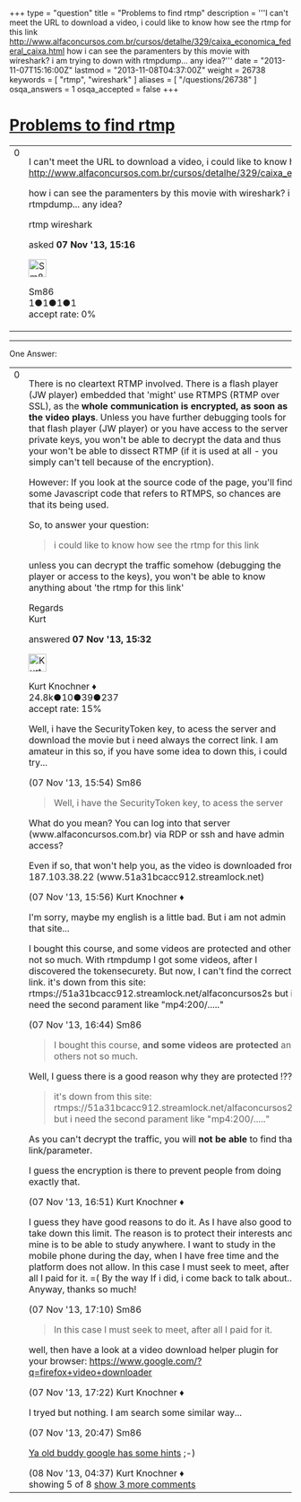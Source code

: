 +++
type = "question"
title = "Problems to find rtmp"
description = '''I can&#x27;t meet the URL to download a video, i could like to know how see the rtmp for this link http://www.alfaconcursos.com.br/cursos/detalhe/329/caixa_economica_federal_caixa.html how i can see the paramenters by this movie with wireshark? i am trying to down with rtmpdump... any idea?'''
date = "2013-11-07T15:16:00Z"
lastmod = "2013-11-08T04:37:00Z"
weight = 26738
keywords = [ "rtmp", "wireshark" ]
aliases = [ "/questions/26738" ]
osqa_answers = 1
osqa_accepted = false
+++

<div class="headNormal">

# [Problems to find rtmp](/questions/26738/problems-to-find-rtmp)

</div>

<div id="main-body">

<div id="askform">

<table id="question-table" style="width:100%;"><colgroup><col style="width: 50%" /><col style="width: 50%" /></colgroup><tbody><tr class="odd"><td style="width: 30px; vertical-align: top"><div class="vote-buttons"><span id="post-26738-upvote" class="ajax-command post-vote up" rel="nofollow" title="I like this post (click again to cancel)"> </span><div id="post-26738-score" class="post-score" title="current number of votes">0</div><span id="post-26738-downvote" class="ajax-command post-vote down" rel="nofollow" title="I dont like this post (click again to cancel)"> </span> <span id="favorite-mark" class="ajax-command favorite-mark" rel="nofollow" title="mark/unmark this question as favorite (click again to cancel)"> </span><div id="favorite-count" class="favorite-count"></div></div></td><td><div id="item-right"><div class="question-body"><p>I can't meet the URL to download a video, i could like to know how see the rtmp for this link <a href="http://www.alfaconcursos.com.br/cursos/detalhe/329/caixa_economica_federal_caixa.html">http://www.alfaconcursos.com.br/cursos/detalhe/329/caixa_economica_federal_caixa.html</a></p><p>how i can see the paramenters by this movie with wireshark? i am trying to down with rtmpdump... any idea?</p></div><div id="question-tags" class="tags-container tags"><span class="post-tag tag-link-rtmp" rel="tag" title="see questions tagged &#39;rtmp&#39;">rtmp</span> <span class="post-tag tag-link-wireshark" rel="tag" title="see questions tagged &#39;wireshark&#39;">wireshark</span></div><div id="question-controls" class="post-controls"></div><div class="post-update-info-container"><div class="post-update-info post-update-info-user"><p>asked <strong>07 Nov '13, 15:16</strong></p><img src="https://secure.gravatar.com/avatar/dbf5776259deb8ecf86a6e3102892143?s=32&amp;d=identicon&amp;r=g" class="gravatar" width="32" height="32" alt="Sm86&#39;s gravatar image" /><p><span>Sm86</span><br />
<span class="score" title="1 reputation points">1</span><span title="1 badges"><span class="badge1">●</span><span class="badgecount">1</span></span><span title="1 badges"><span class="silver">●</span><span class="badgecount">1</span></span><span title="1 badges"><span class="bronze">●</span><span class="badgecount">1</span></span><br />
<span class="accept_rate" title="Rate of the user&#39;s accepted answers">accept rate:</span> <span title="Sm86 has no accepted answers">0%</span></p></div></div><div id="comments-container-26738" class="comments-container"></div><div id="comment-tools-26738" class="comment-tools"></div><div class="clear"></div><div id="comment-26738-form-container" class="comment-form-container"></div><div class="clear"></div></div></td></tr></tbody></table>

------------------------------------------------------------------------

<div class="tabBar">

<span id="sort-top"></span>

<div class="headQuestions">

One Answer:

</div>

</div>

<span id="26739"></span>

<div id="answer-container-26739" class="answer">

<table style="width:100%;"><colgroup><col style="width: 50%" /><col style="width: 50%" /></colgroup><tbody><tr class="odd"><td style="width: 30px; vertical-align: top"><div class="vote-buttons"><span id="post-26739-upvote" class="ajax-command post-vote up" rel="nofollow" title="I like this post (click again to cancel)"> </span><div id="post-26739-score" class="post-score" title="current number of votes">0</div><span id="post-26739-downvote" class="ajax-command post-vote down" rel="nofollow" title="I dont like this post (click again to cancel)"> </span></div></td><td><div class="item-right"><div class="answer-body"><p>There is no cleartext RTMP involved. There is a flash player (JW player) embedded that 'might' use RTMPS (RTMP over SSL), as the <strong>whole communication is encrypted, as soon as the video plays</strong>. Unless you have further debugging tools for that flash player (JW player) or you have access to the server private keys, you won't be able to decrypt the data and thus your won't be able to dissect RTMP (if it is used at all - you simply can't tell because of the encryption).</p><p>However: If you look at the source code of the page, you'll find some Javascript code that refers to RTMPS, so chances are that its being used.</p><p>So, to answer your question:</p><blockquote><p>i could like to know how see the rtmp for this link</p></blockquote><p>unless you can decrypt the traffic somehow (debugging the player or access to the keys), you won't be able to know anything about 'the rtmp for this link'</p><p>Regards<br />
Kurt</p></div><div class="answer-controls post-controls"></div><div class="post-update-info-container"><div class="post-update-info post-update-info-user"><p>answered <strong>07 Nov '13, 15:32</strong></p><img src="https://secure.gravatar.com/avatar/23b7bf5b13bc2c98b2e8aa9869ca5d75?s=32&amp;d=identicon&amp;r=g" class="gravatar" width="32" height="32" alt="Kurt%20Knochner&#39;s gravatar image" /><p><span>Kurt Knochner ♦</span><br />
<span class="score" title="24767 reputation points"><span>24.8k</span></span><span title="10 badges"><span class="badge1">●</span><span class="badgecount">10</span></span><span title="39 badges"><span class="silver">●</span><span class="badgecount">39</span></span><span title="237 badges"><span class="bronze">●</span><span class="badgecount">237</span></span><br />
<span class="accept_rate" title="Rate of the user&#39;s accepted answers">accept rate:</span> <span title="Kurt Knochner has 344 accepted answers">15%</span> </br></p></div></div><div id="comments-container-26739" class="comments-container"><span id="26747"></span><div id="comment-26747" class="comment"><div id="post-26747-score" class="comment-score"></div><div class="comment-text"><p>Well, i have the SecurityToken key, to acess the server and download the movie but i need always the correct link. I am amateur in this so, if you have some idea to down this, i could try...</p></div><div id="comment-26747-info" class="comment-info"><span class="comment-age">(07 Nov '13, 15:54)</span> <span class="comment-user userinfo">Sm86</span></div></div><span id="26749"></span><div id="comment-26749" class="comment"><div id="post-26749-score" class="comment-score"></div><div class="comment-text"><blockquote><p>Well, i have the SecurityToken key, to acess the server</p></blockquote><p>What do you mean? You can log into that server (www.alfaconcursos.com.br) via RDP or ssh and have admin access?</p><p>Even if so, that won't help you, as the video is downloaded from 187.103.38.22 (www.51a31bcacc912.streamlock.net)</p></div><div id="comment-26749-info" class="comment-info"><span class="comment-age">(07 Nov '13, 15:56)</span> <span class="comment-user userinfo">Kurt Knochner ♦</span></div></div><span id="26751"></span><div id="comment-26751" class="comment"><div id="post-26751-score" class="comment-score"></div><div class="comment-text"><p>I'm sorry, maybe my english is a little bad. But i am not admin that site...</p><p>I bought this course, and some videos are protected and others not so much. With rtmpdump I got some videos, after I discovered the tokensecurety. But now, I can't find the correct link. it's down from this site: <span>rtmps://51a31bcacc912.streamlock.net/alfaconcursos2s</span> but i need the second parament like "mp4:200/....."</p></div><div id="comment-26751-info" class="comment-info"><span class="comment-age">(07 Nov '13, 16:44)</span> <span class="comment-user userinfo">Sm86</span></div></div><span id="26752"></span><div id="comment-26752" class="comment"><div id="post-26752-score" class="comment-score"></div><div class="comment-text"><blockquote><p>I bought this course, <strong>and some videos are protected</strong> and others not so much.</p></blockquote><p>Well, I guess there is a good reason why they are protected !??!</p><blockquote><p>it's down from this site: <span>rtmps://51a31bcacc912.streamlock.net/alfaconcursos2s</span> but i need the second parament like "mp4:200/....."</p></blockquote><p>As you can't decrypt the traffic, you will <strong>not be able</strong> to find that link/parameter.</p><p>I guess the encryption is there to prevent people from doing exactly that.</p></div><div id="comment-26752-info" class="comment-info"><span class="comment-age">(07 Nov '13, 16:51)</span> <span class="comment-user userinfo">Kurt Knochner ♦</span></div></div><span id="26757"></span><div id="comment-26757" class="comment"><div id="post-26757-score" class="comment-score"></div><div class="comment-text"><p>I guess they have good reasons to do it. As I have also good to take down this limit. The reason is to protect their interests and mine is to be able to study anywhere. I want to study in the mobile phone during the day, when I have free time and the platform does not allow. In this case I must seek to meet, after all I paid for it. =( By the way If i did, i come back to talk about... Anyway, thanks so much!</p></div><div id="comment-26757-info" class="comment-info"><span class="comment-age">(07 Nov '13, 17:10)</span> <span class="comment-user userinfo">Sm86</span></div></div><span id="26760"></span><div id="comment-26760" class="comment not_top_scorer"><div id="post-26760-score" class="comment-score"></div><div class="comment-text"><blockquote><p>In this case I must seek to meet, after all I paid for it.</p></blockquote><p>well, then have a look at a video download helper plugin for your browser: <a href="https://www.google.com/?q=firefox+video+downloader">https://www.google.com/?q=firefox+video+downloader</a></p></div><div id="comment-26760-info" class="comment-info"><span class="comment-age">(07 Nov '13, 17:22)</span> <span class="comment-user userinfo">Kurt Knochner ♦</span></div></div><span id="26766"></span><div id="comment-26766" class="comment not_top_scorer"><div id="post-26766-score" class="comment-score"></div><div class="comment-text"><p>I tryed but nothing. I am search some similar way...</p></div><div id="comment-26766-info" class="comment-info"><span class="comment-age">(07 Nov '13, 20:47)</span> <span class="comment-user userinfo">Sm86</span></div></div><span id="26772"></span><div id="comment-26772" class="comment not_top_scorer"><div id="post-26772-score" class="comment-score"></div><div class="comment-text"><p><a href="https://www.google.com/?q=jwplayer+save+video">Ya old buddy google has some hints</a> ;-)</p></div><div id="comment-26772-info" class="comment-info"><span class="comment-age">(08 Nov '13, 04:37)</span> <span class="comment-user userinfo">Kurt Knochner ♦</span></div></div></div><div id="comment-tools-26739" class="comment-tools"><span class="comments-showing"> showing 5 of 8 </span> <a href="#" class="show-all-comments-link">show 3 more comments</a></div><div class="clear"></div><div id="comment-26739-form-container" class="comment-form-container"></div><div class="clear"></div></div></td></tr></tbody></table>

</div>

<div class="paginator-container-left">

</div>

</div>

</div>

